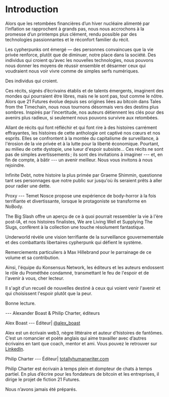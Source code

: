 # Introduction

Alors que les retombées financières d’un hiver nucléaire alimenté par l’inflation se rapprochent à grands pas, nous nous accrochons à la promesse d’un printemps plus clément, rendu possible par des technologies passionnantes et le réconfort familier du récit.

Les cypherpunks ont émergé — des personnes convaincues que la vie privée renforce, plutôt que de diminuer, notre place dans la société. Des individus qui croient qu’avec les nouvelles technologies, nous pouvons nous donner les moyens de réussir ensemble et désarmer ceux qui voudraient nous voir vivre comme de simples serfs numériques.

Des individus qui croient.

Ces récits, signés d’écrivains établis et de talents émergents, imaginent des mondes qui pourraient être libres, mais ne le sont pas, tout comme le nôtre. Alors que 21 Futures évolue depuis ses origines liées au bitcoin dans Tales from the Timechain, nous nous tournons désormais vers des destins plus sombres. Inspirés par l’incertitude, nos auteurs détiennent les clés pour des avenirs plus radieux, si seulement nous pouvons survivre aux retombées.

Allant de récits qui font réfléchir et qui font rire à des histoires carrément effrayantes, les histoires de cette anthologie ont captivé nos cœurs et nos esprits. Elles se confrontent à la montée du capitalisme de surveillance, à l'érosion de la vie privée et à la lutte pour la liberté économique. Pourtant, au milieu de cette dystopie, une lueur d'espoir subsiste... Ces récits ne sont pas de simples avertissements ; ils sont des invitations à imaginer --- et, en fin de compte, à bâtir --- un avenir meilleur. Nous vous invitons à nous rejoindre.

Infinite Debt, notre histoire la plus primée par Graeme Shimmin, questionne tant ses personnages que notre public sur jusqu'où ils seraient prêts à aller pour radier une dette.

Proxy --- Temet Nosce propose une expérience de body-horror à la fois terrifiante et divertissante, lorsque le protagoniste se transforme en NoBody.

The Big Slash offre un aperçu de ce à quoi pourrait ressembler la vie à l'ère post-IA, et nos histoires finalistes, We are Living Well et Supplying The Slugs, confèrent à la collection une touche résolument fantastique.

Underworld révèle une vision terrifiante de la surveillance gouvernementale et des combattants libertaires cypherpunk qui défient le système.

Remerciements particuliers à Max Hillebrand pour le parrainage de ce volume et sa contribution.

Ainsi, l'équipe du Konsensus Network, les éditeurs et les auteurs endossent le rôle du Prométhée condamné, transmettant le feu de l'espoir et de l'avenir à vous, cher lecteur.

Il s'agit d'un recueil de nouvelles destiné à ceux qui voient venir l'avenir et qui choisissent l'espoir plutôt que la peur.

Bonne lecture.

--- Alexander Boast & Philip Charter, éditeurs

Alex Boast --- Éditeur| [@alex_boast](https://x.com/alex_boast)

Alex est un écrivain web3, nègre littéraire et auteur d’histoires de fantômes. C’est un romancier et poète anglais qui aime travailler avec d’autres écrivains en tant que coach, mentor et ami. Vous pouvez le retrouver sur [LinkedIn](https://www.linkedin.com/in/alexboast/).

Philip Charter --- Éditeur| [totallyhumanwriter.com](https://totallyhumanwriter.com)

Philip Charter est écrivain à temps plein et dompteur de chats à temps partiel. En plus d’écrire pour les fondateurs de bitcoin et les entreprises, il dirige le projet de fiction 21 Futures.

Nous n’avons jamais été préparés.